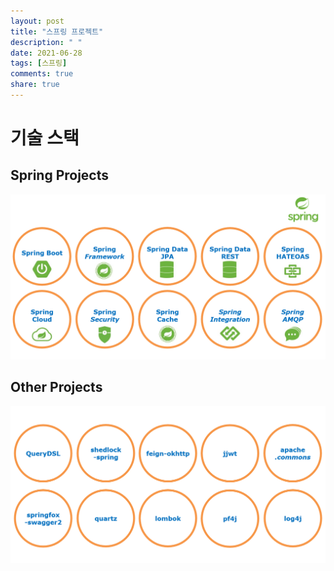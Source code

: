 ```yaml
---
layout: post
title: "스프링 프로젝트"
description: " "
date: 2021-06-28
tags: [스프링]
comments: true
share: true
---
```


# 기술 스택

## Spring Projects

<img title="stack" src="./images/spring/spring-io.png" alt="spring-io.png" width="800px">

## Other Projects

<img title="stack" src="./images/spring/others.png" alt="others.png" width="800px">
